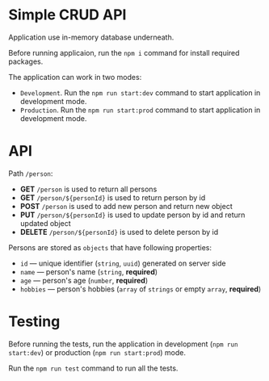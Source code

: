 # Simple CRUD API
Application use in-memory database underneath.

Before running applicaion, run the `npm i` command for install required packages.

The application can work in two modes:
* `Development`. Run the `npm run start:dev` command to start application in development mode.
* `Production`. Run the `npm run start:prod` command to start application in development mode.

# API
Path `/person`:
* **GET** `/person` is used to return all persons
* **GET** `/person/${personId}` is used to return person by id
* **POST** `/person` is used to add new person and return new object
* **PUT** `/person/${personId}` is used to update person by id and return updated object
* **DELETE** `/person/${personId}` is used to delete person by id

Persons are stored as `objects` that have following properties:
* `id` — unique identifier (`string`, `uuid`) generated on server side
* `name` — person's name (`string`, **required**)
* `age` — person's age (`number`, **required**)
* `hobbies` — person's hobbies (`array` of `strings` or empty `array`, **required**)

# Testing
Before running the tests, run the application in development (`npm run start:dev`) or production (`npm run start:prod`) mode.

Run the `npm run test` command to run all the tests.